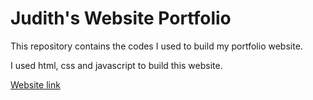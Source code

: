 # Judith's Website Portfolio

This repository contains the codes I used to build my portfolio website.


I used html, css and javascript to build this website.

[Website link](https://judithokon.com/)
